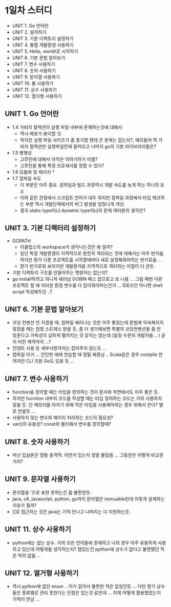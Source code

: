 # 1일차 스터디 

* UNIT 1.  Go 언어란
* UNIT 2.  설치하기 
* UNIT 3.  기본 디렉토리 설정하기
* UNIT 4.  통합 개발환경 사용하기
* UNIT 5.  Hello, world!로 시작하기
* UNIT 6.  기본 문법 알아보기
* UNIT 7.  변수 사용하기
* UNIT 8.  숫자 사용하기
* UNIT 9.  문자열 사용하기
* UNIT 10. 불 사용하기
* UNIT 11. 상수 사용하기
* UNIT 12. 열거형 사용하기


## UNIT 1. Go 언어란

* 1.4 가비지 컬렉션이 실행 파일 내부에 존재하는것에 대해서 
    * 역시 배포가 용이할 것.
    * 하지만 실행 파일 사이즈가 좀 증가할 텐데 큰 문제는 없는지?, 예르들어 딱 가비지 컬렉션만 실행파일안에 들어오고 나머지 go의 기본 라이브러리들은?
* 1.5 병행성
    * 고루틴에 대해서 아직은 이야기하기 이름?
    * 고루틴을 통해 특정 프로세서를 정할 수 있다? 
* 1.6 모듈화 및 패키지
    * 
* 1.7 컴파일 속도
    * 이 부분은 아주 중요. 컴파일과 빌드 과정역시 개발 속도를 늦게 하는 하나의 요소
    * 이와 같은 관점에서 스크립트 언어가 대두 하지만 컴파일 과정에서 타입 체크하는 부분 역시 개발단계에서의 버그 발생을 엄청나게 개선. 
    * 결국 static type이냐 dynamic type이냐의 문제 여러분의 생각은?

## UNIT 3. 기본 디렉터리 설정하기

* GOPATH
    * 이클립스의 workspace가 생각나는것은 왜 일까? 
    * 일단 특정 개발환경이 지역적으로 완전히 격리되는 것에 대해서는 아주 반가움. 하지만 뭔가 다른 프로젝트를 시작할때마다 새로 설정해줘야하는 번거로움 .. 
    * 뭔가 번거로워 보이지만 개발환겨을 지역적으로 격리하는 이점이 더 큰듯.    
* 기본 디렉토리 구조를 만들어주는 명령어는 없는지?
* go install하려고 하니까 에러남 GOBIN 패스 잡으로고 또 나옴 ... 그럼 매번 다른 프로젝트 할 때 이러한 환경 변수를 다 잡아줘야하는건가 ... IDE쓰던 아니면 shell script 작성해두던 ..?

## UNIT 6. 기본 문법 알아보기

* 코딩 컨벤션 안 지켰을 때, 컴파일 에러나는 것은 아주 좋았는데 문법에 익숙해지지 않았을 때는 엄청 스트레스 받을 듯. 좀 더 생가해보면 특별히 코딩컨벤션을 좀 안 맞춘다고 가독성이 심하게 떨어지는 것 같지는 않는데 (일정 수준의 개발자들 .. ) 굳이 이런 제약까지 ...?
* 인덴트 사용 등 세부사항까지는 잡아주지 않는듯 .. 
* 컴파일 이거 ... 간단한 예제 연습할 때 정말 짜증남 .. Scala같은 경우 compile 언어지만 CLI 지원 Go도 있을 듯 ... 

## UNIT 7. 변수 사용하기 

* function을 정의할 때는 타입을 정의하는 것이 문서화 측면에서도 아주 좋은 듯.
* 하지만 fucntion 내부의 코드를 작성할 때는 타입 정의하는 코드는 거의 사용하지 않을 듯. 단 메모리를 아끼기 위해 작은 타입을 사용해야하는 경우 위해서 쓴다? 별로 안쓸듯 ...
* 사용하지 않는 변수와 패키지 처리하는 코드의 필요성? 
* var()의 유용성? const와 불리해서 변수를 정의할때?

## UNIT 8. 숫자 사용하기 

* 머신 입실론은 정말 충격적. 이런거 있는지 정말 몰랐음 ... 그동안은 어떻게 비교한거지?

## UNIT 9. 문자열 사용하기 

* 문자열을 '으로 표현 못하는건 좀 불편한듯. 
* java, c#, javascript, python, go까지 문자열은 immuable한데 이렇게 설계하는 이유가 뭘까?
* []로 접근하는 것은 java는 기억 안나고 나머지는 다 지원하는듯. 

## UNIT 11. 상수 사용하기 

* python에는 없는 상수. 거의 모든 언어들에 존재하고 나의 경우 아주 유용하게 사용하고 있는데 어떻게들 생각하는지? 잼있는건 python에 상수가 없다고 불편했던 적은 딱히 없음 ... 

## UNIT 12. 열거형 사용하기 

* 역시 python에 없던 enum .. 이거 없어서 불편한 적은 없었던듯 ... 다만 뭔가 상수들은 종류별로 관리 못한다는 단점은 있는것 같은데 ... 이제 어떻게 활용했었는지 기억이 안남 ... 
